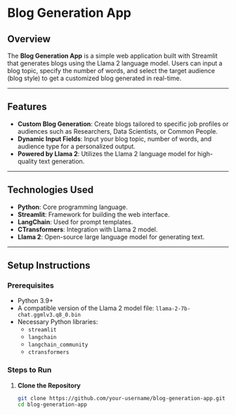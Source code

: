 # **Blog Generation App**

## **Overview**
The **Blog Generation App** is a simple web application built with Streamlit that generates blogs using the Llama 2 language model. Users can input a blog topic, specify the number of words, and select the target audience (blog style) to get a customized blog generated in real-time.

---

## **Features**
- **Custom Blog Generation**: Create blogs tailored to specific job profiles or audiences such as Researchers, Data Scientists, or Common People.
- **Dynamic Input Fields**: Input your blog topic, number of words, and audience type for a personalized output.
- **Powered by Llama 2**: Utilizes the Llama 2 language model for high-quality text generation.

---

## **Technologies Used**
- **Python**: Core programming language.
- **Streamlit**: Framework for building the web interface.
- **LangChain**: Used for prompt templates.
- **CTransformers**: Integration with Llama 2 model.
- **Llama 2**: Open-source large language model for generating text.

---

## **Setup Instructions**

### **Prerequisites**
- Python 3.9+
- A compatible version of the Llama 2 model file: `llama-2-7b-chat.ggmlv3.q8_0.bin`
- Necessary Python libraries:
  - `streamlit`
  - `langchain`
  - `langchain_community`
  - `ctransformers`

### **Steps to Run**
1. **Clone the Repository**
   ```bash
   git clone https://github.com/your-username/blog-generation-app.git
   cd blog-generation-app
